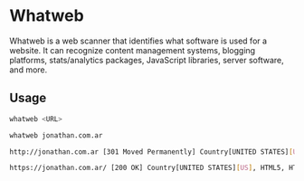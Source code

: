 # Whatweb

Whatweb is a web scanner that identifies what software is used for a website. It can recognize content management systems, blogging platforms, stats/analytics packages, JavaScript libraries, server software, and more.

## Usage

```bash
whatweb <URL>
```

```bash
whatweb jonathan.com.ar

http://jonathan.com.ar [301 Moved Permanently] Country[UNITED STATES][US], HTTPServer[cloudflare], IP[104.21.75.180], RedirectLocation[https://jonathan.com.ar/], UncommonHeaders[report-to,nel,cf-ray,alt-svc]

https://jonathan.com.ar/ [200 OK] Country[UNITED STATES][US], HTML5, HTTPServer[cloudflare], IP[104.21.75.180], Script, Title[/], UncommonHeaders[cf-cache-status,report-to,nel,cf-ray,alt-svc]
```